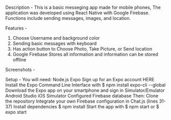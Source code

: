 Description - 
This is a basic messeging app made for mobile phones, The application was developed using React Native with Google Firebase. Functions include sending messages, images, and location.


Features - 
1. Choose Username and background color
2. Sending basic messages with keyboard
3. Has action button to Choose Photo, Take Picture, or Send location
4. Google Firebase Stores all information and information can be stored offline


Screenshots - 



Setup - 
You will need:
Node.js
Expo
Sign up for an Expo account HERE
Install the Expo Command Line Interface with $ npm install expo-cli --global
Download the Expo app on your smartphone and sign in
Simulator/Emulator
Android Studio
iOS Simulator
Configured Firebase database
Then:
Clone the repository
Integrate your own Firebase configuration in Chat.js (lines 31-37)
Install dependencies
$ npm install
Start the app with $ npm start or $ expo start
